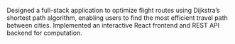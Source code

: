 Designed a full-stack application to optimize flight routes using Dijkstra’s shortest path algorithm, enabling users to find the most efficient travel path between cities. Implemented an interactive React frontend and REST API backend for computation.
